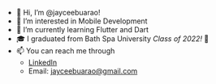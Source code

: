 - 👋 Hi, I’m @jayceebuarao!
- 👀 I’m interested in Mobile Development
- 🌱 I’m currently learning Flutter and Dart 
- 🎓 I graduated from Bath Spa University *Class of 2022!* 🥳
- 📫 You can reach me through 
  - [LinkedIn](https://www.linkedin.com/in/jayceebuarao/) 
  - Email: jayceebuarao@gmail.com

<!---
jayceebuarao/jayceebuarao is a ✨ special ✨ repository because its `README.md` (this file) appears on your GitHub profile.
You can click the Preview link to take a look at your changes.
--->
